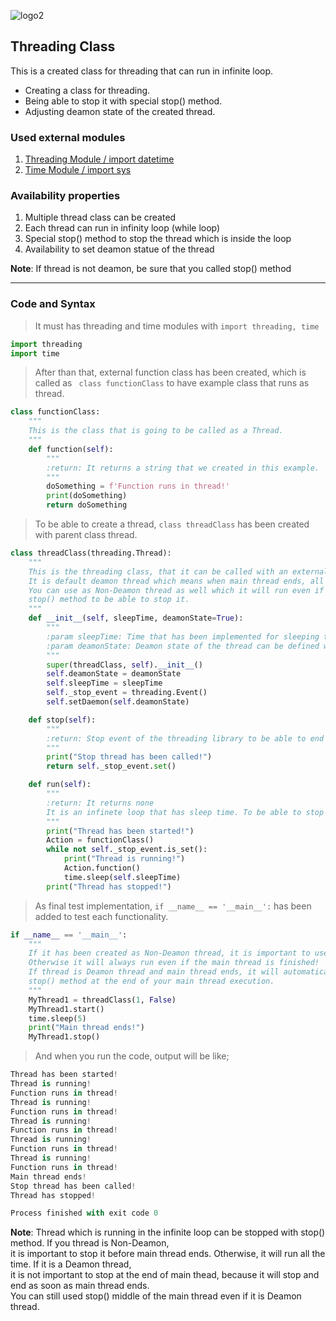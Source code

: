 ![logo2](https://user-images.githubusercontent.com/33743193/122555900-2bb71a00-d03b-11eb-8b01-92e194bd4d86.png)

## Threading Class

This is a created class for threading that can run in infinite loop.

* Creating a class for threading.
* Being able to stop it with special stop() method.
* Adjusting deamon state of the created thread.

### Used external modules
1. [Threading Module / import datetime](https://docs.python.org/3/library/threading.html)
2. [Time Module / import sys](https://docs.python.org/3/library/time.html)

### Availability properties
1. Multiple thread class can be created
2. Each thread can run in infinity loop (while loop)
3. Special stop() method to stop the thread which is inside the loop
4. Availability to set deamon statue of the thread

__Note__: If thread is not deamon, be sure that you called stop() method

---
### Code and Syntax

> It must has threading and time modules with `import threading, time`

```python
import threading
import time
```
> After than that, external function class has been created, which is called as ` class functionClass` to have example class that runs as thread.

```python
class functionClass:
    """
    This is the class that is going to be called as a Thread.
    """
    def function(self):
        """
        :return: It returns a string that we created in this example.
        """
        doSomething = f'Function runs in thread!'
        print(doSomething)
        return doSomething

```
> To be able to create a thread, `class threadClass` has been created with parent class thread.

```python
class threadClass(threading.Thread):
    """
    This is the threading class, that it can be called with an external method to be able run at separated thread.
    It is default deamon thread which means when main thread ends, all program ends its running.
    You can use as Non-Deamon thread as well which it will run even if main thread ends and you need to call
    stop() method to be able to stop it.
    """
    def __init__(self, sleepTime, deamonState=True):
        """
        :param sleepTime: Time that has been implemented for sleeping time of the thread.
        :param deamonState: Deamon state of the thread can be defined with this boolean.
        """
        super(threadClass, self).__init__()
        self.deamonState = deamonState
        self.sleepTime = sleepTime
        self._stop_event = threading.Event()
        self.setDaemon(self.deamonState)

    def stop(self):
        """
        :return: Stop event of the threading library to be able to end the thread which is in an infinite while loop.
        """
        print("Stop thread has been called!")
        return self._stop_event.set()

    def run(self):
        """
        :return: It returns none
        It is an infinete loop that has sleep time. To be able to stop it stop() method needs to be called.
        """
        print("Thread has been started!")
        Action = functionClass()
        while not self._stop_event.is_set():
            print("Thread is running!")
            Action.function()
            time.sleep(self.sleepTime)
        print("Thread has stopped!")
```

> As final test implementation, `if __name__ == '__main__':` has been added to test each functionality.

```python
if __name__ == '__main__':
    """
    If it has been created as Non-Deamon thread, it is important to use stop() method to finish the thread
    Otherwise it will always run even if the main thread is finished!
    If thread is Deamon thread and main thread ends, it will automatically ends with it together, that no need to call
    stop() method at the end of your main thread execution. 
    """
    MyThread1 = threadClass(1, False)
    MyThread1.start()
    time.sleep(5)
    print("Main thread ends!")
    MyThread1.stop()

```
> And when you run the code, output will be like;

```python
Thread has been started!
Thread is running!
Function runs in thread!
Thread is running!
Function runs in thread!
Thread is running!
Function runs in thread!
Thread is running!
Function runs in thread!
Thread is running!
Function runs in thread!
Main thread ends!
Stop thread has been called!
Thread has stopped!

Process finished with exit code 0
```

__Note__: Thread which is running in the infinite loop can be stopped with stop() method. If you thread is Non-Deamon,  
it is important to stop it before main thread ends. Otherwise, it will run all the time. If it is a Deamon thread,  
it is not important to stop at the end of main thead, because it will stop and end as soon as main thread ends.  
You can still used stop() middle of the main thread even if it is  Deamon thread.




